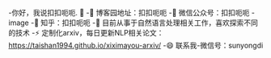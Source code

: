 -你好，我说扣扣呃呃. 👋
-🌱 博客园地址：扣扣呃呃
-👯 微信公众号：扣扣呃呃
-image
-🔭 知乎：扣扣呃呃
-🤔 目前从事于自然语言处理相关工作，喜欢探索不同的技术
-⚡ 定制化arxiv，每日更新NLP相关论文：https://taishan1994.github.io/xiximayou-arxiv/
-😄 联系我-微信号：sunyongdi
